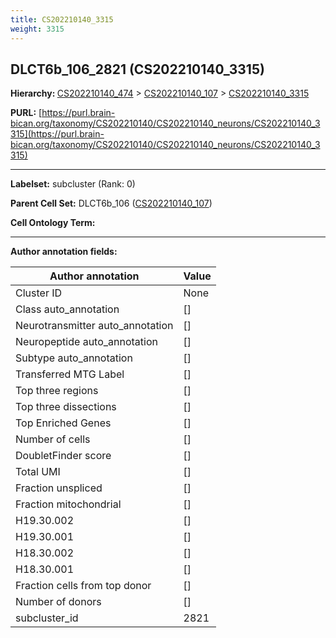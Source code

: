 ```yaml
---
title: CS202210140_3315
weight: 3315
---
```

## DLCT6b_106_2821 (CS202210140_3315)
<b>Hierarchy: </b>
[CS202210140_474](../CS202210140_474) >
[CS202210140_107](../CS202210140_107) >
[CS202210140_3315](../CS202210140_3315)

**PURL:** [https://purl.brain-bican.org/taxonomy/CS202210140/CS202210140_neurons/CS202210140_3315](https://purl.brain-bican.org/taxonomy/CS202210140/CS202210140_neurons/CS202210140_3315)

---


**Labelset:** subcluster (Rank: 0)

**Parent Cell Set:** DLCT6b_106 ([CS202210140_107](../CS202210140_107))



**Cell Ontology Term:** 

[MARKER GENES.]: #


---

[TRANSFERRED ANNOTATIONS.]: #


[AUTHOR ANNOTATION FIELDS.]: #


**Author annotation fields:**

| Author annotation | Value |
|-------------------|-------|
|Cluster ID|None|
|Class auto_annotation|[]|
|Neurotransmitter auto_annotation|[]|
|Neuropeptide auto_annotation|[]|
|Subtype auto_annotation|[]|
|Transferred MTG Label|[]|
|Top three regions|[]|
|Top three dissections|[]|
|Top Enriched Genes|[]|
|Number of cells|[]|
|DoubletFinder score|[]|
|Total UMI|[]|
|Fraction unspliced|[]|
|Fraction mitochondrial|[]|
|H19.30.002|[]|
|H19.30.001|[]|
|H18.30.002|[]|
|H18.30.001|[]|
|Fraction cells from top donor|[]|
|Number of donors|[]|
|subcluster_id|2821|
